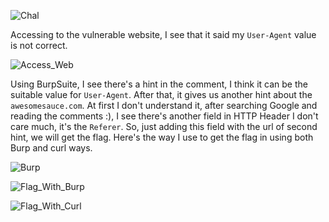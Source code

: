 ![Chal](https://github.com/user-attachments/assets/36d45bbb-11fa-41f1-b702-7bad3208e208)


Accessing to the vulnerable website, I see that it said my `User-Agent` value is not correct.

![Access_Web](https://github.com/user-attachments/assets/f2503eca-2a99-438f-8242-f037c6581cb1)


Using BurpSuite, I see there's a hint in the comment, I think it can be the suitable value for `User-Agent`. After that, it gives us another hint about the `awesomesauce.com`. At first I don't understand it, after searching Google and reading the comments :), I see there's another field in HTTP Header I don't care much, it's the `Referer`. So, just adding this field with the url of second hint, we will get the flag. Here's the way I use to get the flag in using both Burp and curl ways.

![Burp](https://github.com/user-attachments/assets/aaacacc6-b843-4491-93c0-f7871aa04cc1)


![Flag_With_Burp](https://github.com/user-attachments/assets/6ade4b62-4971-409f-9f99-aa51f037e4ea)


![Flag_With_Curl](https://github.com/user-attachments/assets/267647f6-786f-46b8-924e-899777db8096)
